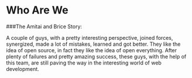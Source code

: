 # Who Are We
###The Amitai and Brice Story:

A couple of guys, with a pretty interesting perspective, joined forces, synergized, made a lot of mistakes, learned and got better.  They like the idea of open source, in fact they like the idea of open everything. After plenty of failures and pretty amazing success, these guys, with the help of this team, are still paving the way in the interesting world of web development.

